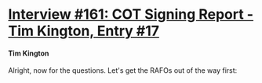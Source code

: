 # [Interview #161: COT Signing Report - Tim Kington, Entry #17](https://www.theoryland.com/intvmain.php?i=161#17)

#### Tim Kington

Alright, now for the questions. Let's get the RAFOs out of the way first:


